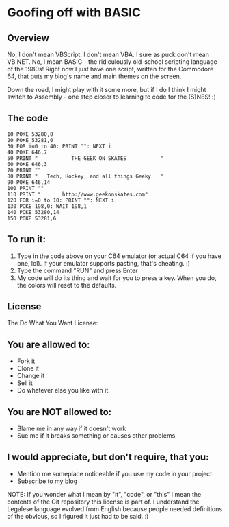 # Goofing off with BASIC

## Overview

No, I don't mean VBScript.  I don't mean VBA.  I sure as puck don't mean VB.NET.  No, I mean BASIC - the ridiculously old-school scripting language of the 1980s!  Right now I just have one script, written for the Commodore 64, that puts my blog's name and main themes on the screen.

Down the road, I might play with it some more, but if I do I think I might switch to Assembly - one step closer to learning to code for the (S)NES! :)

## The code

```
10 POKE 53280,0
20 POKE 53281,0
30 FOR i=0 to 40: PRINT "": NEXT i
40 POKE 646,7
50 PRINT "           THE GEEK ON SKATES           "
60 POKE 646,3
70 PRINT ""
80 PRINT "   Tech, Hockey, and all things Geeky   "
90 POKE 646,14
100 PRINT ""
110 PRINT "       http://www.geekonskates.com"
120 FOR i=0 to 10: PRINT "": NEXT i
130 POKE 198,0: WAIT 198,1 
140 POKE 53280,14
150 POKE 53281,6
```

## To run it:

1. Type in the code above on your C64 emulator (or actual C64 if you have one, lol).  If your emulator supports pasting, that's cheating. :)
2. Type the command "RUN" and press Enter
3. My code will do its thing and wait for you to press a key.  When you do, the colors will reset to the defaults.

## License

The Do What You Want License:

## You are allowed to:

* Fork it
* Clone it
* Change it
* Sell it
* Do whatever else you like with it.

## You are NOT allowed to:

* Blame me in any way if it doesn't work
* Sue me if it breaks something or causes other problems

## I would appreciate, but don't require, that you:

* Mention me someplace noticeable if you use my code in your project:
* Subscribe to my blog

NOTE: If you wonder what I mean by "it", "code", or "this" I mean the contents of the Git repository this license is part of.  I understand the Legalese language evolved from English because people needed definitions of the obvious, so I figured it just had to be said. :)